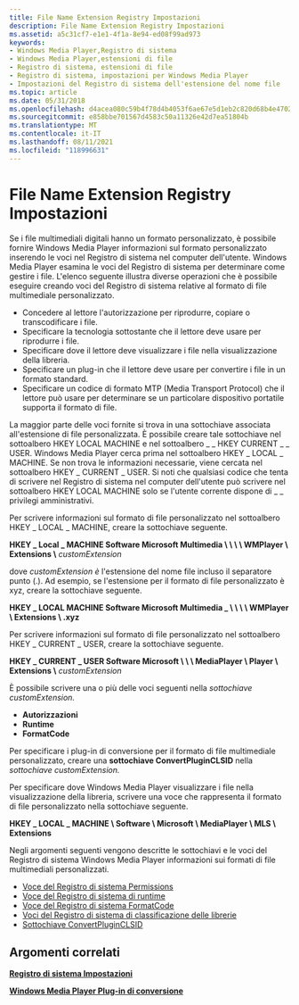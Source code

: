 ```yaml
---
title: File Name Extension Registry Impostazioni
description: File Name Extension Registry Impostazioni
ms.assetid: a5c31cf7-e1e1-4f1a-8e94-ed08f99ad973
keywords:
- Windows Media Player,Registro di sistema
- Windows Media Player,estensioni di file
- Registro di sistema, estensioni di file
- Registro di sistema, impostazioni per Windows Media Player
- Impostazioni del Registro di sistema dell'estensione del nome file
ms.topic: article
ms.date: 05/31/2018
ms.openlocfilehash: d4acea080c59b4f78d4b4053f6ae67e5d1eb2c820d68b4e4702485130d8f33a1
ms.sourcegitcommit: e858bbe701567d4583c50a11326e42d7ea51804b
ms.translationtype: MT
ms.contentlocale: it-IT
ms.lasthandoff: 08/11/2021
ms.locfileid: "118996631"
---
```

# <a name="file-name-extension-registry-settings"></a>File Name Extension Registry Impostazioni

Se i file multimediali digitali hanno un formato personalizzato, è possibile fornire Windows Media Player informazioni sul formato personalizzato inserendo le voci nel Registro di sistema nel computer dell'utente. Windows Media Player esamina le voci del Registro di sistema per determinare come gestire i file. L'elenco seguente illustra diverse operazioni che è possibile eseguire creando voci del Registro di sistema relative al formato di file multimediale personalizzato.

-   Concedere al lettore l'autorizzazione per riprodurre, copiare o transcodificare i file.
-   Specificare la tecnologia sottostante che il lettore deve usare per riprodurre i file.
-   Specificare dove il lettore deve visualizzare i file nella visualizzazione della libreria.
-   Specificare un plug-in che il lettore deve usare per convertire i file in un formato standard.
-   Specificare un codice di formato MTP (Media Transport Protocol) che il lettore può usare per determinare se un particolare dispositivo portatile supporta il formato di file.

La maggior parte delle voci fornite si trova in una sottochiave associata all'estensione di file personalizzata. È possibile creare tale sottochiave nel sottoalbero HKEY LOCAL MACHINE e nel sottoalbero \_ \_ HKEY CURRENT \_ \_ USER. Windows Media Player cerca prima nel sottoalbero HKEY \_ LOCAL \_ MACHINE. Se non trova le informazioni necessarie, viene cercata nel sottoalbero HKEY \_ CURRENT \_ USER. Si noti che qualsiasi codice che tenta di scrivere nel Registro di sistema nel computer dell'utente può scrivere nel sottoalbero HKEY LOCAL MACHINE solo se l'utente corrente dispone di \_ \_ privilegi amministrativi.

Per scrivere informazioni sul formato di file personalizzato nel sottoalbero HKEY \_ LOCAL \_ MACHINE, creare la sottochiave seguente.

**HKEY \_ Local \_ MACHINE Software Microsoft Multimedia \\ \\ \\ \\ WMPlayer \\ Extensions \\** *customExtension*

dove *customExtension è* l'estensione del nome file incluso il separatore punto (.). Ad esempio, se l'estensione per il formato di file personalizzato è xyz, creare la sottochiave seguente.

**HKEY \_ LOCAL MACHINE Software Microsoft Multimedia \_ \\ \\ \\ \\ WMPlayer \\ Extensions \\ .xyz**

Per scrivere informazioni sul formato di file personalizzato nel sottoalbero HKEY \_ CURRENT \_ USER, creare la sottochiave seguente.

**HKEY \_ CURRENT \_ USER Software Microsoft \\ \\ \\ MediaPlayer \\ Player \\ Extensions \\** *customExtension*

È possibile scrivere una o più delle voci seguenti nella *sottochiave customExtension.*

-   **Autorizzazioni**
-   **Runtime**
-   **FormatCode**

Per specificare i plug-in di conversione per il formato di file multimediale personalizzato, creare una **sottochiave ConvertPluginCLSID** nella *sottochiave customExtension.*

Per specificare dove Windows Media Player visualizzare i file nella visualizzazione della libreria, scrivere una voce che rappresenta il formato di file personalizzato nella sottochiave seguente.

**HKEY \_ LOCAL \_ MACHINE \\ Software \\ Microsoft \\ MediaPlayer \\ MLS \\ Extensions**

Negli argomenti seguenti vengono descritte le sottochiavi e le voci del Registro di sistema Windows Media Player informazioni sui formati di file multimediali personalizzati.

-   [Voce del Registro di sistema Permissions](permissions-registry-entry.md)
-   [Voce del Registro di sistema di runtime](runtime-registry-entry.md)
-   [Voce del Registro di sistema FormatCode](formatcode-registry-entry.md)
-   [Voci del Registro di sistema di classificazione delle librerie](library-classification-registry-entries.md)
-   [Sottochiave ConvertPluginCLSID](convertpluginclsid-subkey.md)

## <a name="related-topics"></a>Argomenti correlati

<dl> <dt>

[**Registro di sistema Impostazioni**](registry-settings.md)
</dt> <dt>

[**Windows Media Player Plug-in di conversione**](windows-media-player-conversion-plug-ins.md)
</dt> </dl>

 

 




